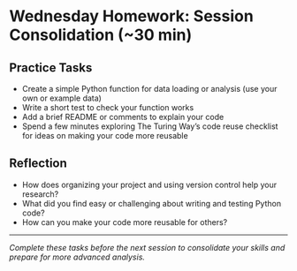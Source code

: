 # Wednesday Homework: Session Consolidation (~30 min)

## Practice Tasks

- Create a simple Python function for data loading or analysis (use your own or example data)
- Write a short test to check your function works
- Add a brief README or comments to explain your code
- Spend a few minutes exploring The Turing Way’s code reuse checklist for ideas on making your code more reusable

## Reflection

- How does organizing your project and using version control help your research?
- What did you find easy or challenging about writing and testing Python code?
- How can you make your code more reusable for others?

---

*Complete these tasks before the next session to consolidate your skills and prepare for more advanced analysis.*
